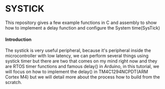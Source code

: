 # SYSTICK
This repository gives a few example functions in C and assembly to show how to implement a delay function and configure the System time(SysTick)

#### Introduction

The systick is very useful peripheral, because it's peripheral inside the microcontroller with low latency, we can perform several things using systick timer but there are two that comes on my mind right now and they are RTOS timer functions and famous delay() in Arduino, in this tutorial, we will focus on how to implement the delay() in TM4C1294NCPDT(ARM Cortex M4) but we will detail more about the process how to build from the scratch.
